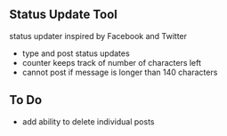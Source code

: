 ## Status Update Tool
status updater inspired by Facebook and Twitter
- type and post status updates
- counter keeps track of number of characters left
- cannot post if message is longer than 140 characters

## To Do
- add ability to delete individual posts